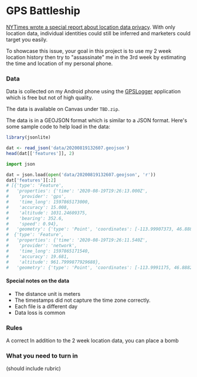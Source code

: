# GPS Battleship

[NYTimes wrote a special report about location data privacy](https://www.nytimes.com/interactive/2019/12/19/opinion/location-tracking-cell-phone.html). With only location data, individual identities
could still be inferred and marketers could target you easily.

To showcase this issue, your goal in this project is to use my 2 week location history
then try to "assassinate" me in the 3rd week by estimating the time and location of my personal phone.


### Data
Data is collected on my Android phone using the [GPSLogger](https://play.google.com/store/apps/details?id=com.mendhak.gpslogger&hl=en_US) application which is free but not of high quality.

The data is available on Canvas under `TBD.zip`.

The data is in a GEOJSON format which is similar to a JSON format. Here's some sample code to
help load in the data:

```r
library(jsonlite)

dat <- read_json('data/20200819132607.geojson')
head(dat[['features']], 2)

```

```python
import json

dat = json.load(open('data/20200819132607.geojson', 'r'))
dat['features'][:2]
# [{'type': 'Feature',
#   'properties': {'time': '2020-08-19T19:26:13.000Z',
#    'provider': 'gps',
#    'time_long': 1597865173000,
#    'accuracy': 15.008,
#    'altitude': 1031.24609375,
#    'bearing': 352.6,
#    'speed': 0.94},
#   'geometry': {'type': 'Point', 'coordinates': [-113.99907373, 46.88842983]}},
#  {'type': 'Feature',
#   'properties': {'time': '2020-08-19T19:26:11.540Z',
#    'provider': 'network',
#    'time_long': 1597865171540,
#    'accuracy': 19.681,
#    'altitude': 961.7999877929688},
#   'geometry': {'type': 'Point', 'coordinates': [-113.9991175, 46.8882159]}}]
```

#### Special notes on the data
- The distance unit is meters
- The timestamps did not capture the time zone correctly.
- Each file is a different day
- Data loss is common


### Rules

A correct 
In addition to the 2 week location data, you can place a bomb


### What you need to turn in
(should include rubric)



